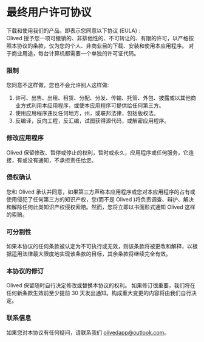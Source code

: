 # 最终用户许可协议

下载和使用我们的产品，即表示您同意以下协议 (EULA) :  
Olived 授予您一项可撤销的、非排他性的、不可转让的、有限的许可，以严格按照本协议的条款，仅为您的个人、非商业目的下载、安装和使用本应用程序。 对于商业用途，每台计算机都需要一个单独的许可证代码。

### 限制

您同意不这样做，您也不会允许别人这样做:

1. 许可、出售、出租、租赁、分配、分发、传输、托管、外包、披露或以其他商业方式利用本应用程序，或使本应用程序可提供给任何第三方。
2. 使用应用程序违反任何地方，州，或联邦法律，包括版权法。
3. 反编译，反向工程，反汇编，试图获得源代码，或解密应用程序。

### 修改应用程序

Olived 保留修改、暂停或停止的权利，暂时或永久，应用程序或任何服务，它连接，有或没有通知，不承担责任给您。

### 侵权确认

您和 Olived 承认并同意，如果第三方声称本应用程序或您对本应用程序的占有或使用侵犯了任何第三方的知识产权，您(而不是 Olived )将负责调查、辩护、解决和解除任何此类知识产权侵权索赔。然而，您将立即以书面形式通知 Olived 这样的索赔。

### 可分割性

如果本协议的任何条款被认定为不可执行或无效，则该条款将被更改和解释，以根据适用法律最大限度地实现该条款的目标，其余条款将继续完全有效。

### 本协议的修订

Olived 保留随时自行决定修改或替换本协议的权利。 如果修订很重要，我们将在任何新条款生效前至少提前 30 天发出通知。构成重大变更的内容将由我们自行决定。

### 联系信息

如果您对本协议有任何疑问，请联系我们 olivedapp@outlook.com。
